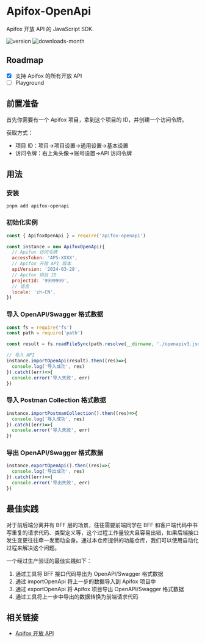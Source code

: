# Apifox-OpenApi

Apifox 开放 API 的 JavaScript SDK.

![version](https://img.shields.io/npm/v/apifox-openapi) ![downloads-month](https://img.shields.io/npm/dm/apifox-openapi)

## Roadmap

- [x] 支持 Apifox 的所有开放 API
- [ ] Playground

## 前置准备

首先你需要有一个 Apifox 项目，拿到这个项目的 ID，并创建一个访问令牌。

获取方式：

- 项目 ID：项目->项目设置->通用设置->基本设置
- 访问令牌：右上角头像->账号设置->API 访问令牌

## 用法 

### 安装

```shell
pnpm add apifox-openapi
```

### 初始化实例

```js
const { ApifoxOpenApi } = require('apifox-openapi')

const instance = new ApifoxOpenApi({ 
  // Apifox 访问令牌
  accessToken: 'APS-XXXX',
  // Apifox 开放 API 版本
  apiVersion: '2024-03-28',
  // Apifox 项目 ID
  projectId: '9999999',
  // 语言
  locale: 'zh-CN',
})
```

### 导入 OpenAPI/Swagger 格式数据

```js
const fs = require('fs')
const path = require('path')

const result = fs.readFileSync(path.resolve(__dirname, './openapiv3.json')).toString()

// 导入 API
instance.importOpenApi(result).then((res)=>{
  console.log('导入成功', res)
}).catch((err)=>{
  console.error('导入失败', err)
})
```

### 导入 Postman Collection 格式数据

```js
instance.importPostmanCollection().then((res)=>{
  console.log('导入成功', res)
}).catch((err)=>{
  console.error('导入失败', err)
})
```

### 导出 OpenAPI/Swagger 格式数据

```js
instance.exportOpenApi().then((res)=>{
  console.log('导出成功', res)
}).catch((err)=>{
  console.error('导出失败', err)
})
```

## 最佳实践

对于前后端分离并有 BFF 层的场景，往往需要前端同学在 BFF 和客户端代码中书写重复的请求代码、类型定义等，这个过程工作量较大且容易出错，如果后端接口发生变更往往牵一发而动全身。通过本仓库提供的功能仓库，我们可以使用自动化过程来解决这个问题。

一个经过生产验证的最佳实践如下：

1. 通过工具将 BFF 接口代码导出为 OpenAPI/Swagger 格式数据
2. 通过 importOpenApi 将上一步的数据导入到 Apifox 项目中
3. 通过 exportOpenApi 将 Apifox 项目导出 OpenAPI/Swagger 格式数据
4. 通过工具将上一步中导出的数据转换为前端请求代码

## 相关链接

- [Apifox 开放 API](https://apifox-openapi.apifox.cn/doc-4296592)
